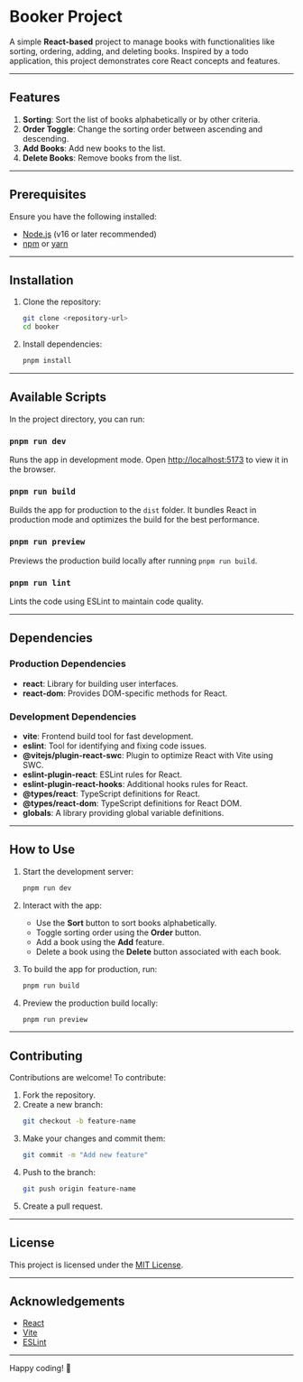 # Booker Project

A simple **React-based** project to manage books with functionalities like sorting, ordering, adding, and deleting books. Inspired by a todo application, this project demonstrates core React concepts and features. 

---

## Features

1. **Sorting**: Sort the list of books alphabetically or by other criteria.
2. **Order Toggle**: Change the sorting order between ascending and descending.
3. **Add Books**: Add new books to the list.
4. **Delete Books**: Remove books from the list.

---

## Prerequisites

Ensure you have the following installed:

- [Node.js](https://nodejs.org/) (v16 or later recommended)
- [npm](https://www.npmjs.com/) or [yarn](https://yarnpkg.com/)

---

## Installation

1. Clone the repository:
   ```bash
   git clone <repository-url>
   cd booker
   ```

2. Install dependencies:
   ```bash
   pnpm install
   ```

---

## Available Scripts

In the project directory, you can run:

### `pnpm run dev`

Runs the app in development mode. Open [http://localhost:5173](http://localhost:5173) to view it in the browser.

### `pnpm run build`

Builds the app for production to the `dist` folder. It bundles React in production mode and optimizes the build for the best performance.

### `pnpm run preview`

Previews the production build locally after running `pnpm run build`.

### `pnpm run lint`

Lints the code using ESLint to maintain code quality.

---


## Dependencies

### Production Dependencies

- **react**: Library for building user interfaces.
- **react-dom**: Provides DOM-specific methods for React.

### Development Dependencies

- **vite**: Frontend build tool for fast development.
- **eslint**: Tool for identifying and fixing code issues.
- **@vitejs/plugin-react-swc**: Plugin to optimize React with Vite using SWC.
- **eslint-plugin-react**: ESLint rules for React.
- **eslint-plugin-react-hooks**: Additional hooks rules for React.
- **@types/react**: TypeScript definitions for React.
- **@types/react-dom**: TypeScript definitions for React DOM.
- **globals**: A library providing global variable definitions.

---

## How to Use

1. Start the development server:
   ```bash
   pnpm run dev
   ```

2. Interact with the app:
   - Use the **Sort** button to sort books alphabetically.
   - Toggle sorting order using the **Order** button.
   - Add a book using the **Add** feature.
   - Delete a book using the **Delete** button associated with each book.

3. To build the app for production, run:
   ```bash
   pnpm run build
   ```

4. Preview the production build locally:
   ```bash
   pnpm run preview
   ```

---

## Contributing

Contributions are welcome! To contribute:

1. Fork the repository.
2. Create a new branch:
   ```bash
   git checkout -b feature-name
   ```
3. Make your changes and commit them:
   ```bash
   git commit -m "Add new feature"
   ```
4. Push to the branch:
   ```bash
   git push origin feature-name
   ```
5. Create a pull request.

---

## License

This project is licensed under the [MIT License](LICENSE).

---

## Acknowledgements

- [React](https://reactjs.org/)
- [Vite](https://vitejs.dev/)
- [ESLint](https://eslint.org/)

---

Happy coding! 🚀

